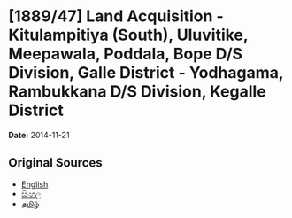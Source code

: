 # [1889/47] Land Acquisition - Kitulampitiya (South), Uluvitike, Meepawala, Poddala, Bope D/S Division, Galle District - Yodhagama, Rambukkana D/S Division, Kegalle District

**Date:** 2014-11-21

## Original Sources

- [English](https://documents.gov.lk/view/extra-gazettes/2014/11/1889-47_E.pdf)
- [සිංහල](https://documents.gov.lk/view/extra-gazettes/2014/11/1889-47_S.pdf)
- [தமிழ்](https://documents.gov.lk/view/extra-gazettes/2014/11/1889-47_T.pdf)
